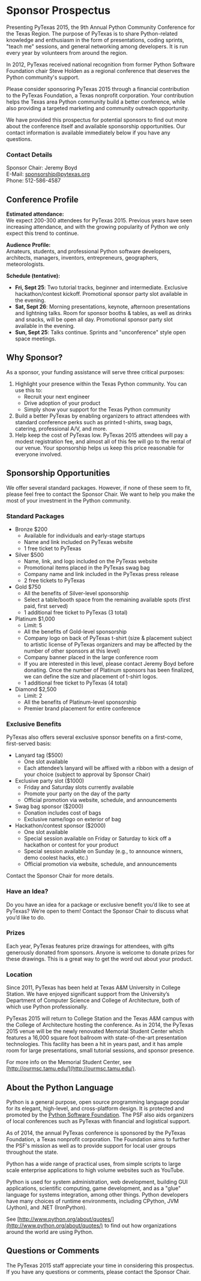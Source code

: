 # Sponsor Prospectus

Presenting PyTexas 2015, the 9th Annual Python Community Conference for the 
Texas Region. The purpose of PyTexas is to share Python-related knowledge and 
enthusiasm in the form of presentations, coding sprints, "teach me" sessions, 
and general networking among developers. It is run every year by volunteers 
from around the region.

In 2012, PyTexas received national recognition from former Python Software 
Foundation chair Steve Holden as a regional conference that deserves the Python 
community's support.

Please consider sponsoring PyTexas 2015 through a financial contribution to the 
PyTexas Foundation, a Texas nonprofit corporation. Your contribution helps the 
Texas area Python community build a better conference, while also providing a 
targeted marketing and community outreach opportunity.

We have provided this prospectus for potential sponsors to find out more about 
the conference itself and available sponsorship opportunities. Our contact 
information is available immediately below if you have any questions.

### Contact Details

Sponsor Chair: Jeremy Boyd<br>
E-Mail: <a href="mailto: sponsorship@pytexas.org">sponsorship@pytexas.org</a><br>
Phone: 512-586-4587<br>

## Conference Profile

**Estimated attendance:**<br>
We expect 200-300 attendees for PyTexas 2015. Previous years have seen 
increasing attendance, and with the growing popularity of Python we only expect 
this trend to continue.

**Audience Profile:**<br>
Amateurs, students, and professional Python software developers, architects, 
managers, inventors, entrepreneurs, geographers, meteorologists.

**Schedule (tentative):**

- **Fri, Sept 25**: Two tutorial tracks, beginner and intermediate. Exclusive 
    hackathon/contest kickoff. Promotional sponsor party slot available in the 
    evening.
- **Sat, Sept 26**: Morning presentations, keynote, afternoon presentations and 
    lightning talks. Room for sponsor booths & tables, as well as drinks and 
    snacks, will be open all day. Promotional sponsor party slot available in 
    the evening.
- **Sun, Sept 25**: Talks continue. Sprints and "unconference" style open space 
    meetings.

## Why Sponsor?

As a sponsor, your funding assistance will serve three critical purposes:

1. Highlight your presence within the Texas Python community. You can use this to:
    - Recruit your next engineer
    - Drive adoption of your product
    - Simply show your support for the Texas Python community
1. Build a better PyTexas by enabling organizers to attract attendees with standard conference perks such as printed t-shirts, swag bags, catering, professional A/V, and more.
1. Help keep the cost of PyTexas low. PyTexas 2015 attendees will pay a modest 
    registration fee, and almost all of this fee will go to the rental of our 
    venue. Your sponsorship helps us keep this price reasonable for everyone 
    involved.

## Sponsorship Opportunities

We offer several standard packages. However, if none of these seem to fit, 
please feel free to contact the Sponsor Chair. We want to help you make the 
most of your investment in the Python community.

### Standard Packages

- Bronze $200
    - Available for individuals and early-stage startups
    - Name and link included on PyTexas website
    - 1 free ticket to PyTexas
- Silver $500
    - Name, link, and logo included on the PyTexas website
    - Promotional items placed in the PyTexas swag bag
    - Company name and link included in the PyTexas press release
    - 2 free tickets to PyTexas
- Gold $750
    - All the benefits of Silver-level sponsorship
    - Select a table/booth space from the remaining available spots (first paid, first served)
    - 1 additional free ticket to PyTexas (3 total)
- Platinum $1,000
    - Limit: 5
    - All the benefits of Gold-level sponsorship
    - Company logo on back of PyTexas t-shirt (size & placement subject to artistic license of PyTexas organizers and may be affected by the number of other sponsors at this level)
    - Company banner placed in the large conference room
    - If you are interested in this level, please contact Jeremy Boyd before donating. Once the number of Platinum sponsors has been finalized, we can define the size and placement of t-shirt logos.
    - 1 additional free ticket to PyTexas (4 total)
- Diamond $2,500
    - Limit: 2
    - All the benefits of Platinum-level sponsorship
    - Premier brand placement for entire conference

### Exclusive Benefits

PyTexas also offers several exclusive sponsor benefits on a first-come, first-served basis:

- Lanyard tag ($500)
    - One slot available
    - Each attendee’s lanyard will be affixed with a ribbon with a design of your choice (subject to approval by Sponsor Chair)
- Exclusive party slot ($1000)
    - Friday and Saturday slots currently available
    - Promote your party on the day of the party
    - Official promotion via website, schedule, and announcements
- Swag bag sponsor ($2000)
    - Donation includes cost of bags
    - Exclusive name/logo on exterior of bag
- Hackathon/contest sponsor ($2000)
    - One slot available
    - Special session available on Friday or Saturday to kick off a hackathon or contest for your product
    - Special session available on Sunday (e.g., to announce winners, demo coolest hacks, etc.)
    - Official promotion via website, schedule, and announcements

Contact the Sponsor Chair for more details.

### Have an Idea?

Do you have an idea for a package or exclusive benefit you’d like to see at 
PyTexas? We’re open to them! Contact the Sponsor Chair to discuss what you’d 
like to do.

### Prizes

Each year, PyTexas features prize drawings for attendees, with gifts generously 
donated from sponsors. Anyone is welcome to donate prizes for these drawings. 
This is a great way to get the word out about your product.

### Location

Since 2011, PyTexas has been held at Texas A&M University in College Station. 
We have enjoyed significant support from the University’s Department of 
Computer Science and College of Architecture, both of which use Python 
professionally.

PyTexas 2015 will return to College Station and the Texas A&M campus with the 
College of Architecture hosting the conference. As in 2014, the PyTexas 2015 
venue will be the newly renovated Memorial Student Center which features a 
16,000 square foot ballroom with state-of-the-art presentation technologies. 
This facility has been a hit in years past, and it has ample room for large 
presentations, small tutorial sessions, and sponsor presence.

For more info on the Memorial Student Center, see [http://ourmsc.tamu.edu/](http://ourmsc.tamu.edu/).

## About the Python Language

Python is a general purpose, open source programming language popular for its 
elegant, high-level, and cross-platform design. It is protected and promoted by 
the [Python Software Foundation](http://www.python.org/psf/). The PSF also aids organizers of local 
conferences such as PyTexas with financial and logistical support.

As of 2014, the annual PyTexas conference is sponsored by the PyTexas 
Foundation, a Texas nonprofit corporation. The Foundation aims to further the 
PSF's mission as well as to provide support for local user groups throughout 
the state.

Python has a wide range of practical uses, from simple scripts to large scale 
enterprise applications to high volume websites such as YouTube.

Python is used for system administration, web development, building GUI 
applications, scientific computing, game development, and as a "glue" language 
for systems integration, among other things. Python developers have many 
choices of runtime environments, including CPython, JVM (Jython), and .NET 
(IronPython).

See [http://www.python.org/about/quotes/](http://www.python.org/about/quotes/) to find out how organizations around 
the world are using Python.

## Questions or Comments

The PyTexas 2015 staff appreciate your time in considering this prospectus. If 
you have any questions or comments, please contact the Sponsor Chair.
